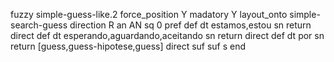 fuzzy simple-guess-like.2
   force_position Y
   madatory Y
   layout_onto simple-search-guess
   direction R
   an AN
   sq 0
   pref 
   def 
    dt estamos,estou
    sn 
    return 
    direct 
   def 
    dt esperando,aguardando,aceitando
    sn 
    return 
    direct 
   def 
    dt por
    sn 
    return [guess,guess-hipotese,guess]
    direct 
   suf 
   suf s
end
